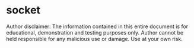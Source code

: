 # socket
Author disclaimer:
 The information contained in this entire document is for educational, demonstration and testing purposes only.
 Author cannot be held responsible for any malicious use or damage. Use at your own risk.
